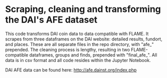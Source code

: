 # Scraping, cleaning and transforming the DAI's AFE dataset
This code transforms DAI coin data to data compatible with FLAME. It scrapes from three dataframes on the DAI website: detailed results, fundort, and places. These are all separate files in the repo directory, with "afe_" prepended. The cleaning process is lengthy, resulting in two FLAME-compatible dataframes, groups and finds, prepended with "final_afe_". All data is in csv format and all code resides within the Jupyter Notebook.

DAI AFE data can be found here: http://afe.dainst.org/index.php
